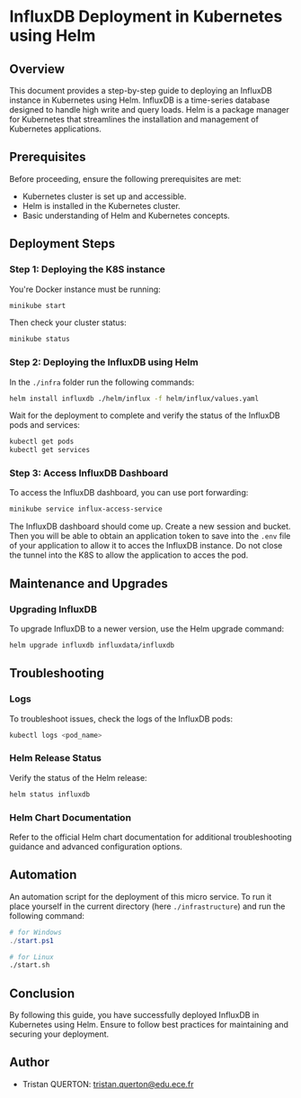 # InfluxDB Deployment in Kubernetes using Helm

## Overview

This document provides a step-by-step guide to deploying an InfluxDB instance in Kubernetes using Helm. InfluxDB is a time-series database designed to handle high write and query loads. Helm is a package manager for Kubernetes that streamlines the installation and management of Kubernetes applications.

## Prerequisites

Before proceeding, ensure the following prerequisites are met:

- Kubernetes cluster is set up and accessible.
- Helm is installed in the Kubernetes cluster.
- Basic understanding of Helm and Kubernetes concepts.

## Deployment Steps

### Step 1: Deploying the K8S instance

You're Docker instance must be running:

```bash
minikube start
```

Then check your cluster status:

```bash
minikube status
```

### Step 2: Deploying the InfluxDB using Helm

In the `./infra` folder run the following commands:

```bash
helm install influxdb ./helm/influx -f helm/influx/values.yaml
```

Wait for the deployment to complete and verify the status of the InfluxDB pods and services:

```bash
kubectl get pods
kubectl get services
```

### Step 3: Access InfluxDB Dashboard

To access the InfluxDB dashboard, you can use port forwarding:

```bash
minikube service influx-access-service
```

The InfluxDB dashboard should come up. Create a new session and bucket. Then you will be able to obtain an application token to save into the `.env` file of your application to allow it to acces the InfluxDB instance. Do not close the tunnel into the K8S to allow the application to acces the pod.

## Maintenance and Upgrades

### Upgrading InfluxDB

To upgrade InfluxDB to a newer version, use the Helm upgrade command:

```bash
helm upgrade influxdb influxdata/influxdb
```

## Troubleshooting

### Logs

To troubleshoot issues, check the logs of the InfluxDB pods:

```bash
kubectl logs <pod_name>
```

### Helm Release Status

Verify the status of the Helm release:

```bash
helm status influxdb
```

### Helm Chart Documentation

Refer to the official Helm chart documentation for additional troubleshooting guidance and advanced configuration options.

## Automation

An automation script for the deployment of this micro service. To run it place yourself in the current directory (here `./infrastructure`) and run the following command:

```powershell
# for Windows
./start.ps1
```

```bash
# for Linux
./start.sh
```

## Conclusion

By following this guide, you have successfully deployed InfluxDB in Kubernetes using Helm. Ensure to follow best practices for maintaining and securing your deployment.

## Author

- Tristan QUERTON: tristan.querton@edu.ece.fr

